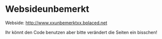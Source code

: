 # Websideunbemerkt
Webside: http://www.xxunbemerktxx.bplaced.net

Ihr könnt den Code benutzen aber bitte verändert die Seiten ein bisschen!
